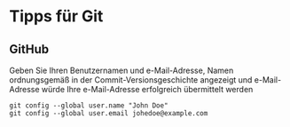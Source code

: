Tipps für Git
=============

GitHub
------

Geben Sie Ihren Benutzernamen und e-Mail-Adresse, Namen ordnungsgemäß in der Commit-Versionsgeschichte angezeigt und e-Mail-Adresse würde Ihre e-Mail-Adresse erfolgreich übermittelt werden

```
git config --global user.name "John Doe"
git config --global user.email johedoe@example.com
```



